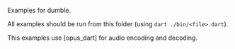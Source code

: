 Examples for dumble.

All examples should be run from this folder (using `dart ./bin/<file>.dart`).

This examples use [opus_dart] for audio encoding and decoding.